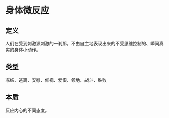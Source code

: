 # 身体微反应

## 定义

人们在受到刺激源刺激的一刹那，不由自主地表现出来的不受思维控制的、瞬间真实的身体小动作。

##  类型

冻结、逃离、安慰、仰视、爱恨、领地、战斗、胜败

##  本质

反应内心的不同态度。